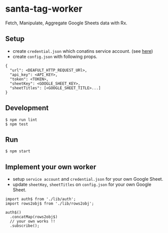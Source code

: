 # santa-tag-worker

Fetch, Manipulate, Aggregate Google Sheets data with Rx.

## Setup

* create `credential.json` which conatins service account. (see [here](https://github.com/theoephraim/node-google-spreadsheet#service-account-recommended-method))
* create `config.json` with following props.

```
{
  "url": <DEAFULT_HTTP_REQUEST_URl>,
  "api_key": <API_KEY>,
  "token": <TOKEN>,
  "sheetKey": <GOOGLE_SHEET_KEY>,
  "sheetTitles": [<GOOGLE_SHEET_TITLE>...]
}
```

## Development

```
$ npm run lint
$ npm test
```

## Run

```
$ npm start
```

## Implement your own worker

* setup `service account` and `credential.json` for your own Google Sheet.
* update `sheetKey`, `sheetTitles` on `config.json` for your own Google Sheet.

```
import auth$ from './lib/auth';
import rows2obj$ from './lib/rows2obj';

auth$()
  .concatMap(rows2obj$)
  // your own works !!
  .subscribe();
```
